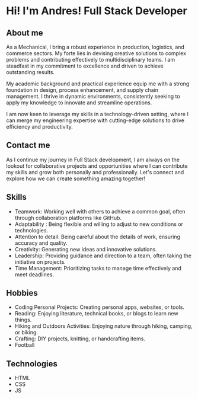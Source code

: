 # Hi! I'm Andres! Full Stack Developer

## About me

As a Mechanical, I bring a robust experience in production, logistics, and commerce sectors. My forte lies in devising creative solutions to complex problems and contributing effectively to multidisciplinary teams. I am steadfast in my commitment to excellence and driven to achieve outstanding results.

My academic background and practical experience equip me with a strong foundation in design, process enhancement, and supply chain management. I thrive in dynamic environments, consistently seeking to apply my knowledge to innovate and streamline operations.

I am now keen to leverage my skills in a technology-driven setting, where I can merge my engineering expertise with cutting-edge solutions to drive efficiency and productivity.

## Contact me 

As I continue my journey in Full Stack development, I am always on the lookout for collaborative projects and opportunities where I can contribute my skills and grow both personally and professionally. Let's connect and explore how we can create something amazing together!

## Skills
- Teamwork: Working well with others to achieve a common goal, often through collaboration platforms like GitHub.
- Adaptability : Being flexible and willing to adjust to new conditions or technologies.
- Attention to detail: Being careful about the details of work, ensuring accuracy and quality.
- Creativity: Generating new ideas and innovative solutions.
- Leadership: Providing guidance and direction to a team, often taking the initiative on projects.
- Time Management: Prioritizing tasks to manage time effectively and meet deadlines.

## Hobbies

- Coding Personal Projects: Creating personal apps, websites, or tools.
- Reading: Enjoying literature, technical books, or blogs to learn new things.
- Hiking and Outdoors Activities: Enjoying nature through hiking, camping, or biking.
- Crafting: DIY projects, knitting, or handcrafting items.
- Football


## Technologies

-   HTML
-   CSS
-   JS
